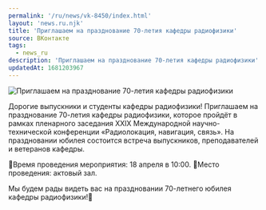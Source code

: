 ```yaml
---
permalink: '/ru/news/vk-8450/index.html'
layout: 'news.ru.njk'
title: 'Приглашаем на празднование 70-летия кафедры радиофизики'
source: ВКонтакте
tags:
  - news_ru
description: 'Приглашаем на празднование 70-летия кафедры радиофизики'
updatedAt: 1681203967
---
```

![Приглашаем на празднование 70-летия кафедры радиофизики](https://sun1-29.userapi.com/impg/rOJRCg7RGayhqD6_EhwcgQ-hj7WsnL9K5vsr7A/ZkN1D_Vvqm4.jpg?size=510x729&quality=95&sign=772b08f8a56057053b1a6b912361cc98&c_uniq_tag=fH2uArrcJxzWwYqFx378E5hXRWoVNv2Lk01WxjUUsqg&type=album)

Дорогие выпускники и студенты кафедры радиофизики! Приглашаем на празднование 70-летия кафедры радиофизики, которое пройдёт в рамках пленарного заседания XXIX Международной научно-технической конференции «Радиолокация, навигация, связь».
На праздновании юбилея состоится встреча выпускников, преподавателей и ветеранов кафедры.

📍Время проведения мероприятия: 18 апреля в 10:00.
📍Место проведения: актовый зал.

Мы будем рады видеть вас на праздновании 70-летнего юбилея кафедры радиофизики!🎉
